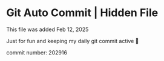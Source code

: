# Git Auto Commit | Hidden File

This file was added Feb 12, 2025

Just for fun and keeping my daily git commit active 🤪

commit number: 202916
